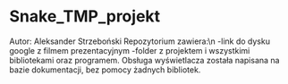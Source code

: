 # Snake_TMP_projekt
Autor: Aleksander Strzeboński
Repozytorium zawiera:\n
-link do dysku google z filmem prezentacyjnym
-folder z projektem i wszystkimi bibliotekami oraz programem.
Obsługa wyświetlacza została napisana na bazie dokumentacji, bez pomocy żadnych bibliotek.
